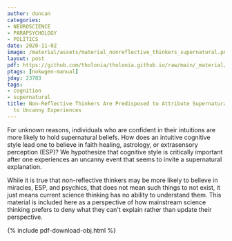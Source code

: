 ```yaml
---
author: duncan
categories:
- NEUROSCIENCE
- PARAPSYCHOLOGY
- POLITICS
date: 2020-11-02
image: /material/assets/material_nonreflective_thinkers_supernatural.png
layout: post
pdf: https://github.com/tholonia/tholonia.github.io/raw/main/_material/assets/material_nonreflective_thinkers_supernatural.pdf
ptags: [nokwgen-manual]
jday: 23783
tags:
- cognition
- supernatural
title: Non-Reflective Thinkers Are Predisposed to Attribute Supernatural Causation
  to Uncanny Experiences
---
```


For unknown reasons, individuals who are confident in their intuitions are more likely to hold supernatural beliefs. How does an intuitive cognitive style lead one to believe in faith healing, astrology, or extrasensory perception (ESP)? We hypothesize that cognitive style is critically important after one experiences an uncanny event that seems to invite a supernatural explanation.

<!--more-->

While it is true that non-reflective thinkers may be more likely to believe in miracles, ESP, and psychics, that does not mean such things to not exist, it just means current science thinking has no ability to understand them. This material is included here as a perspective of how mainstream science thinking prefers to deny what they can't explain rather than update their perspective.  

{% include pdf-download-obj.html %}
